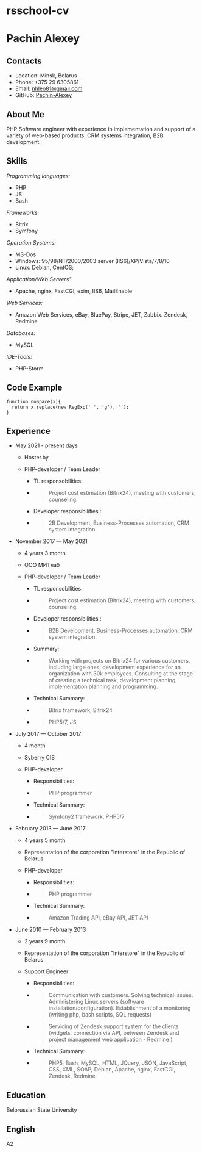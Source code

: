 rsschool-cv
=====
# Pachin Alexey

## Contacts

* Location: Minsk, Belarus
* Phone: +375 29 6305861
* Email: nhleo81@gmail.com
* GitHub: [Pachin-Alexey](https://github.com/Pachin-Alexey/)

## About Me

PHP Software engineer with experience in implementation and support of a variety of web-based products,
CRM systems integration, B2B development.

## Skills

*Programming languages:*

* PHP
* JS
* Bash

*Frameworks:*

* Bitrix
* Symfony

*Operation Systems:*

* MS-Dos
* Windows: 95/98/NT/2000/2003 server (IIS6)/XP/Vista/7/8/10
* Linux: Debian, CentOS;

*Application/Web Servers"*

* Apache, nginx, FastCGI, exim, IIS6, MailEnable

*Web Services:*

* Amazon Web Services, eBay, BluePay, Stripe, JET, Zabbix. Zendesk, Redmine

*Databases:*

* MySQL

*IDE-Tools:*

* PHP-Storm

## Code Example

```
function noSpace(x){
  return x.replace(new RegExp(' ', 'g'), '');
}
```

## Experience

* May 2021 - present days
    + Hoster.by
    + PHP-developer / Team Leader

        - TL responsobilities:
        - >Project cost estimation (Bitrix24), meeting with customers, counseling.

        - Developer responsibilities :
        - >2B Development, Business-Processes automation, CRM system integration.

* November 2017 — May 2021
    + 4 years 3 month
    + ООО МИТлаб
    + PHP-developer / Team Leader

        - TL responsobilities:
        - >Project cost estimation (Bitrix24), meeting with customers, counseling.

        - Developer responsibilities :
        - >B2B Development, Business-Processes automation, CRM system integration.

        - Summary:
        - >Working with projects on Bitrix24 for various customers, including large ones, development experience for an organization with 30k employees. Consulting at the stage of creating a technical task, development planning, implementation planning and programming.

        - Technical Summary:
        - >Bitrix framework, Bitrix24
        - >PHP5/7, JS

* July 2017 — October 2017
    + 4 month
    + Syberry CIS
    + PHP-developer

        - Responsibilities:
        - >PHP programmer

        - Technical Summary:
        - >Symfony2 framework, PHP5/7

* February 2013 — June 2017
    + 4 years 5 month
    + Representation of the corporation "Interstore" in the Republic of Belarus
    + PHP-developer

        - Responsibilities:
        - >PHP programmer

        - Technical Summary:
        - >Amazon Trading API, eBay API, JET API

* June 2010 — February 2013
    + 2 years 9 month
    + Representation of the corporation "Interstore" in the Republic of Belarus
    + Support Engineer

        - Responsibilities:
        - >Communication with customers. Solving technical issues. Administering Linux servers (software installation/configuration). Establishment of a monitoring (writing php, bash scripts, SQL requests)
        - >Servicing of Zendesk support system for the clients (widgets, connection via API, between Zendesk and project management web application - Redmine )

        - Technical Summary:
        - >PHP5, Bash, MySQL, HTML, JQuery, JSON, JavaScript, CSS, XML, SOAP, Debian, Apache, nginx, FastCGI, Zendesk, Redmine

## Education

Belorussian State University

## English

A2
